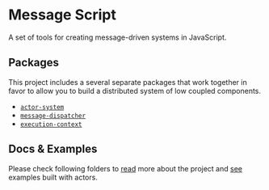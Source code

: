 # Message Script

A set of tools for creating message-driven systems in JavaScript.

## Packages

This project includes a several separate packages that work together in favor to allow you to build a distributed system of low coupled components.

 * [`actor-system`](packages/actor-system)
 * [`message-dispatcher`](packages/message-dispatcher)
 * [`execution-context`](packages/execution-context)

## Docs & Examples

Please check following folders to [read](docs/) more about the project and [see](examples/) examples built with actors.
